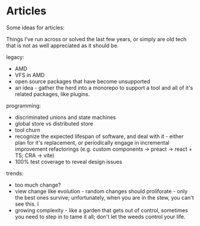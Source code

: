 # Articles

Some ideas for articles:

Things I've run across or solved the last few years, or simply are old tech that is not as well appreciated as it should be.


legacy:

- AMD
- VFS in AMD
- open source packages that have become unsupported
- an idea - gather the herd into a monorepo to support a tool and all of it's related packages, like plugins.

programming:

- discriminated unions and state machines
- global store vs distributed store
- tool churn
- recognize the expected lifespan of software, and deal with it - either plan for it's replacement, or periodically engage in incremental improvement refactorings (e.g. custom components -> preact -> react + TS; CRA -> vite)
- 100% test coverage to reveal design issues

trends:

- too much change? 
- view change like evolution - random changes should proliforate - only the best ones survive;
  unfortunately, when you are in the stew, you can't see this. I
- growing complexity - like a garden that gets out of control, sometimes you need to step in to tame it all; don't let the weeds control your life.